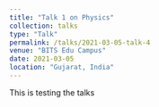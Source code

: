 ```yaml
---
title: "Talk 1 on Physics"
collection: talks
type: "Talk"
permalink: /talks/2021-03-05-talk-4
venue: "BITS Edu Campus"
date: 2021-03-05
location: "Gujarat, India"
---
```


This is testing the talks

